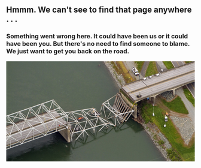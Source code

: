﻿<h2>Hmmm.  We can't see to find that page anywhere . . .</h2>

<h3>Something went wrong here.  It could have been us or it could have been you.  But there's no need to find someone to blame.  We just want to get you back on the road.</h3>

<p align="center"><img src="https://raw.githubusercontent.com/Obrary/public-site-assets/master/404/images/404-Bridge-800x425.jpg"></p>
